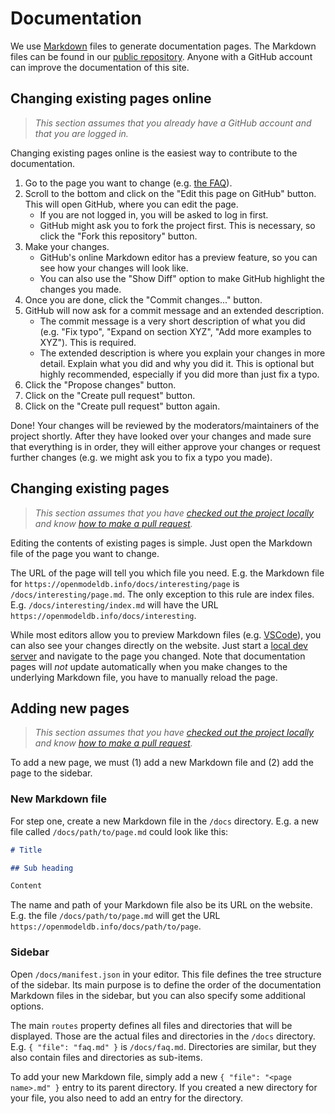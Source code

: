 # Documentation

We use [Markdown](https://www.markdownguide.org/basic-syntax/) files to generate documentation pages.
The Markdown files can be found in our [public repository](https://github.com/OpenModelDB/open-model-database).
Anyone with a GitHub account can improve the documentation of this site.

## Changing existing pages online

> _This section assumes that you already have a GitHub account and that you are logged in._

Changing existing pages online is the easiest way to contribute to the documentation.

1. Go to the page you want to change (e.g. [the FAQ](https://openmodeldb.info/docs/faq)).
2. Scroll to the bottom and click on the "Edit this page on GitHub" button. This will open GitHub, where you can edit the page.
    - If you are not logged in, you will be asked to log in first.
    - GitHub might ask you to fork the project first. This is necessary, so click the "Fork this repository" button.
3. Make your changes.
    - GitHub's online Markdown editor has a preview feature, so you can see how your changes will look like.
    - You can also use the "Show Diff" option to make GitHub highlight the changes you made.
4. Once you are done, click the "Commit changes..." button.
5. GitHub will now ask for a commit message and an extended description.
    - The commit message is a very short description of what you did (e.g. "Fix typo", "Expand on section XYZ", "Add more examples to XYZ"). This is required.
    - The extended description is where you explain your changes in more detail. Explain what you did and why you did it. This is optional but highly recommended, especially if you did more than just fix a typo.
6. Click the "Propose changes" button.
7. Click on the "Create pull request" button.
8. Click on the "Create pull request" button again.

Done! Your changes will be reviewed by the moderators/maintainers of the project shortly. After they have looked over your changes and made sure that everything is in order, they will either approve your changes or request further changes (e.g. we might ask you to fix a typo you made).

## Changing existing pages

> _This section assumes that you have [checked out the project locally](index.md#checking-out-the-project-locally) and know [how to make a pull request](index.md#how-to-make-a-pull-request)._

Editing the contents of existing pages is simple.
Just open the Markdown file of the page you want to change.

The URL of the page will tell you which file you need.
E.g. the Markdown file for `https://openmodeldb.info/docs/interesting/page` is `/docs/interesting/page.md`.
The only exception to this rule are index files.
E.g. `/docs/interesting/index.md` will have the URL `https://openmodeldb.info/docs/interesting`.

While most editors allow you to preview Markdown files (e.g. [VSCode](https://code.visualstudio.com/docs/languages/markdown#_markdown-preview)), you can also see your changes directly on the website.
Just start a [local dev server](index.md#local-dev-server) and navigate to the page you changed.
Note that documentation pages will _not_ update automatically when you make changes to the underlying Markdown file, you have to manually reload the page.

## Adding new pages

> _This section assumes that you have [checked out the project locally](index.md#checking-out-the-project-locally) and know [how to make a pull request](index.md#how-to-make-a-pull-request)._

To add a new page, we must (1) add a new Markdown file and (2) add the page to the sidebar.

### New Markdown file

For step one, create a new Markdown file in the `/docs` directory. E.g. a new file called `/docs/path/to/page.md` could look like this:

```md
# Title

## Sub heading

Content
```

The name and path of your Markdown file also be its URL on the website.
E.g. the file `/docs/path/to/page.md` will get the URL `https://openmodeldb.info/docs/path/to/page`.

### Sidebar

Open `/docs/manifest.json` in your editor.
This file defines the tree structure of the sidebar.
Its main purpose is to define the order of the documentation Markdown files in the sidebar, but you can also specify some additional options.

The main `routes` property defines all files and directories that will be displayed.
Those are the actual files and directories in the `/docs` directory.
E.g. `{ "file": "faq.md" }` is `/docs/faq.md`.
Directories are similar, but they also contain files and directories as sub-items.

To add your new Markdown file, simply add a new `{ "file": "<page name>.md" }` entry to its parent directory.
If you created a new directory for your file, you also need to add an entry for the directory.
